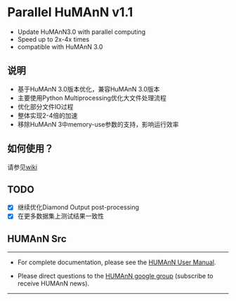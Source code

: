 # Parallel HuMAnN v1.1 #
- Update HuMAnN3.0 with parallel computing
- Speed up to 2x-4x times
- compatible with HuMAnN 3.0 

## 说明 ##
- 基于HuMAnN 3.0版本优化，兼容HuMAnN 3.0版本
- 主要使用Python Multiprocessing优化大文件处理流程
- 优化部分文件IO过程
- 整体实现2-4倍的加速
- 移除HuMAnN 3中memory-use参数的支持，影响运行效率


## 如何使用？ ##
请参见[wiki](../../wiki)


## TODO ##
- [x] 继续优化Diamond Output post-processing  
- [x] 在更多数据集上测试结果一致性

## HUMAnN Src ##

----

 * For complete documentation, please see the [HUMAnN User Manual](http://huttenhower.sph.harvard.edu/humann/manual).

 * Please direct questions to the [HUMAnN google group](https://groups.google.com/forum/#!forum/humann-users) (subscribe to receive HUMAnN news).
----